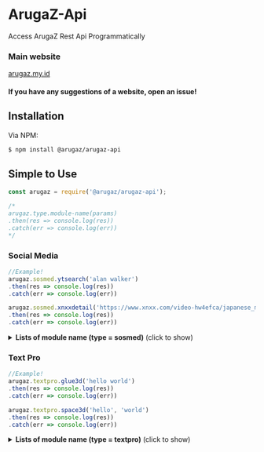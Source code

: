 # ArugaZ-Api
Access ArugaZ Rest Api Programmatically

### Main website 
[arugaz.my.id](https://arugaz.my.id)

#### If you have any suggestions of a website, open an issue!

## Installation

Via NPM:
```bash
$ npm install @arugaz/arugaz-api
```

## Simple to Use

```js
const arugaz = require('@arugaz/arugaz-api');

/*
arugaz.type.module-name(params)
.then(res => console.log(res))
.catch(err => console.log(err))
*/
```

### Social Media

```js
//Example!
arugaz.sosmed.ytsearch('alan walker')
.then(res => console.log(res))
.catch(err => console.log(err))

arugaz.sosmed.xnxxdetail('https://www.xnxx.com/video-hw4efca/japanese_mom_f._son_to_have_sex_with_her')
.then(res => console.log(res))
.catch(err => console.log(err))
```

<details>
  <summary><b>Lists of module name (type = sosmed)</b> (click to show)</summary>

| module name | params | response | description |
| :--- | :---------- | :--- | :--- |
| ytsearch | query | json | Youtube Search |
| ytaudio | url | json | Get Youtube Audio |
| ytvideo | url | json | Youtube Video |
| instagram | url | json | Instagram Post |
| stalkig | query | json | Instagram Profile |
| storyig | query | json | Instagram Story |
| highlightig | query | json | Instagram Highlight |
| tiktok | url | json | Tiktok Download No WM |
| twtimg | url | json | Twitter Image |
| twtvid | url | json | Twitter Video |
| stalktwt | query | json | Twitter Profile |
| facebook | url | json | Facebook Video |
| phubsearch | query | json | Pornhub Search |
| phubdetail | url | json | Pornhub Detail |
| xvidsearch | query | json | XVideo Search |
| xviddetail | url | json | XVideo Detail |
| xnxxsearch | query | json | Xnxx Search |
| xnxxdetail | url | json | Xnxx Detail |
| filmsearch | query | json | Movie Search |
| filmdetail | url | json | Movie Detail |

</details>

### Text Pro

```js
//Example!
arugaz.textpro.glue3d('hello world')
.then(res => console.log(res))
.catch(err => console.log(err))

arugaz.textpro.space3d('hello', 'world')
.then(res => console.log(res))
.catch(err => console.log(err))
```

<details>
  <summary><b>Lists of module name (type = textpro)</b> (click to show)</summary>

| module name | params | response | description |
| :--- | :---------- | :--- | :--- |
| luxury | query | buffer | 3D luxury gold text effect |
| text3d | query | buffer | 3D gradient text effect |
| blackpink | query | buffer | Blackpink logo style |
| realvintage | query | buffer | realistic vintage style light bulb |
| realcloud | query | buffer | realistic cloud text effect |
| sandsummer| query | buffer | write in sand summer beach |
| sandwrite | query | buffer | sand writing |
| sandengraved | query | buffer | sand engraved 3d |
| sandsummery | query | buffer | summery sand writing |
| foilballoon | query | buffer | foil balloon text effect |
| glue3d | query | buffer | 3D glue effect |
| space3d | query, query | buffer | space 3D text effect |
| metaldark | query | buffer | Metal dark gold effect |
| glitchtext | query, query | buffer | Glitch text effect tiktok |
| stonetext | query, query | buffer | Stone text effect |
| neonlight | query | buffer | Neon light with galaxy |
| old1917 | query | buffer | 1917 Old Text effect |
| minion | query | buffer | Minion text effect |
| pornhub | query, query | buffer | Pornhub style logo |
| holograpich | query | buffer | Holograpich 3D effect |
| avengers | query, query | buffer | 3D Avengers Logo |
| marvel | query, query | buffer | Marvel studio logo |
| firework | query | buffer | Firework sparkle effect |
| lavatext | query | buffer | Lava text effect |
| america | query | buffer | Captain America style |
| equalizer | query | buffer | Rainbow equalizer effect |
| toxic | query | buffer | Green Toxic Text |
| matrix | query | buffer | Matrix Text Effect |
| blood | query | buffer | Horror blood effect |
| thunder | query | buffer | Thunder text effect |
| neon | query | buffer | Neon text effect |
| bokeh | query | buffer | Bokeh text effect |
| green | query | buffer | Green neon style |
| glow | query | buffer | Glowing text |
| water | query | buffer | Dropwater text effect |

</details>